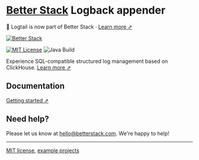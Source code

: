 # [Better Stack](https://betterstack.com/logs) Logback appender

📣 Logtail is now part of Better Stack · [Learn more ⇗](https://betterstack.com/press/introducing-better-stack/)
  
[![Better Stack](https://user-images.githubusercontent.com/19272921/154085622-59997d5a-3f91-4bc9-a815-3b8ead16d28d.jpeg)](https://betterstack.com/logs)

[![MIT License](https://img.shields.io/badge/license-MIT-blue)](LICENSE.md)
![Java Build](https://github.com/logtail/logback-logtail/workflows/Java%20Build/badge.svg)

Experience SQL-compatible structured log management based on ClickHouse. [Learn more ⇗](https://betterstack.com/logs)

## Documentation

[Getting started ⇗](https://betterstack.com/docs/logs/java/)

## Need help?
Please let us know at [hello@betterstack.com](mailto:hello@betterstack.com). We're happy to help!

---

[MIT license](https://github.com/logtail/logback-logtail/blob/main/LICENSE.md), [example projects](https://github.com/logtail/logback-logtail/tree/main/examples)
